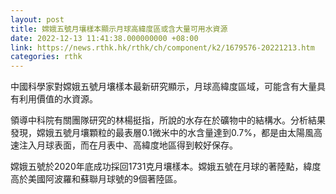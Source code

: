```yaml
---
layout: post
title: 嫦娥五號月壤樣本顯示月球高緯度區或含大量可用水資源
date: 2022-12-13 11:41:38.000000000 +08:00
link: https://news.rthk.hk/rthk/ch/component/k2/1679576-20221213.htm
categories: rthk
---
```


中國科學家對嫦娥五號月壤樣本最新研究顯示，月球高緯度區域，可能含有大量具有利用價值的水資源。

領導中科院有關團隊研究的林楊挺指，所說的水存在於礦物中的結構水。分析結果發現，嫦娥五號月壤顆粒的最表層0.1微米中的水含量達到0.7%，都是由太陽風高速注入月球表面，而在月表中、高緯度地區得到較好保存。

嫦娥五號於2020年底成功採回1731克月壤樣本。嫦娥五號在月球的著陸點，緯度高於美國阿波羅和蘇聯月球號的9個著陸區。
